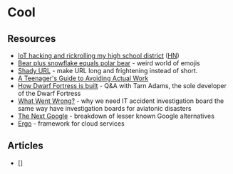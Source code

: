 # Cool

## Resources

- [IoT hacking and rickrolling my high school district](https://whitehoodhacker.net/posts/2021-10-04-the-big-rick) ([HN](https://news.ycombinator.com/item?id=28844101))
- [Bear plus snowflake equals polar bear](https://andysalerno.com/posts/weird-emojis/) - weird world of emojis
- [Shady URL](http://www.shadyurl.com/index.php) - make URL long and frightening instead of short.
- [A Teenager's Guide to Avoiding Actual Work](https://madned.substack.com/p/a-teenagers-guide-to-avoiding-actual)
- [How Dwarf Fortress is built](https://stackoverflow.blog/2021/07/28/700000-lines-of-code-20-years-and-one-developer-how-dwarf-fortress-is-built/) - Q&A with Tarn Adams,
  the sole developer of the Dwarf Fortress
- [What Went Wrong?](https://queue.acm.org/detail.cfm?id=3475967) - why we need IT accident investigation board the same way have investigation boards for aviatonic disasters
- [The Next Google](https://dkb.io/post/the-next-google) - breakdown of lesser known Google alternatives
- [Ergo](https://cloud.ergo.services/) - framework for cloud services

## Articles

- []

